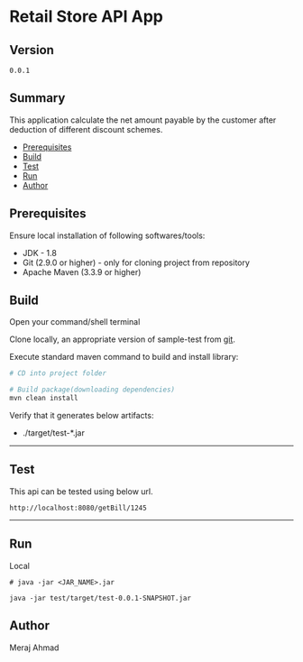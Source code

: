 # Retail Store API App #

## Version ##

`0.0.1`

## Summary ##

This application calculate the net amount payable by the customer after deduction of different discount schemes.

* [Prerequisites](#markdown-header-prerequisites)
* [Build](#markdown-header-build)
* [Test](#markdown-header-test)
* [Run](#markdown-header-run)
* [Author](#markdown-header-author)

## Prerequisites ##

Ensure local installation of following softwares/tools:

* JDK - 1.8
* Git (2.9.0 or higher) - only for cloning project from repository
* Apache Maven (3.3.9 or higher)


## Build

Open your command/shell terminal

Clone locally, an appropriate version of sample-test from [git](https://github.com/sammeraj/xebia_test).

Execute standard maven command to build and install library:

~~~bash
# CD into project folder

# Build package(downloading dependencies)
mvn clean install
~~~
Verify that it generates below artifacts:

* ./target/test-*.jar

---

## Test

This api can be tested using below url.

`http://localhost:8080/getBill/1245`


---

## Run

Local

```
# java -jar <JAR_NAME>.jar

java -jar test/target/test-0.0.1-SNAPSHOT.jar

```

## Author ##

Meraj Ahmad
